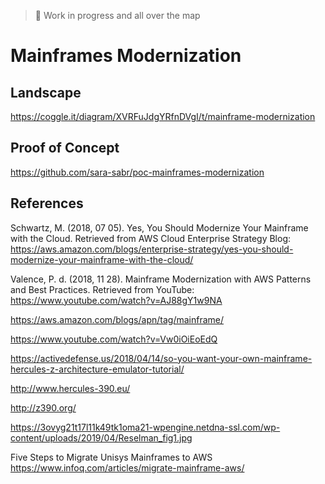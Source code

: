 >
> :construction: Work in progress and all over the map 
>

# Mainframes Modernization

## Landscape
https://coggle.it/diagram/XVRFuJdgYRfnDVgI/t/mainframe-modernization

## Proof of Concept
https://github.com/sara-sabr/poc-mainframes-modernization

## References

Schwartz, M. (2018, 07 05). Yes, You Should Modernize Your Mainframe with the Cloud. Retrieved from AWS Cloud Enterprise Strategy Blog: https://aws.amazon.com/blogs/enterprise-strategy/yes-you-should-modernize-your-mainframe-with-the-cloud/

Valence, P. d. (2018, 11 28). Mainframe Modernization with AWS Patterns and Best Practices. Retrieved from YouTube: https://www.youtube.com/watch?v=AJ88gY1w9NA

https://aws.amazon.com/blogs/apn/tag/mainframe/

https://www.youtube.com/watch?v=Vw0iOiEoEdQ

https://activedefense.us/2018/04/14/so-you-want-your-own-mainframe-hercules-z-architecture-emulator-tutorial/

http://www.hercules-390.eu/

http://z390.org/ 

https://3ovyg21t17l11k49tk1oma21-wpengine.netdna-ssl.com/wp-content/uploads/2019/04/Reselman_fig1.jpg

Five Steps to Migrate Unisys Mainframes to AWS https://www.infoq.com/articles/migrate-mainframe-aws/
